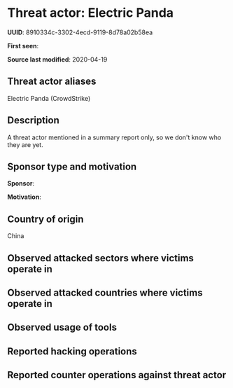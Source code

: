 # Threat actor: Electric Panda

**UUID**: 8910334c-3302-4ecd-9119-8d78a02b58ea

**First seen**: 

**Source last modified**: 2020-04-19

## Threat actor aliases

Electric Panda (CrowdStrike)

## Description

A threat actor mentioned in a summary report only, so we don't know who they are yet.

## Sponsor type and motivation

**Sponsor**: 

**Motivation**: 


## Country of origin

China

## Observed attacked sectors where victims operate in



## Observed attacked countries where victims operate in



## Observed usage of tools



## Reported hacking operations



## Reported counter operations against threat actor





